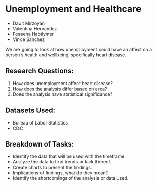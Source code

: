 # Unemployment and Healthcare

- Davit Mirzoyan
- Valentina Hernandez
- Fesseha Habtiymer
- Vince Sanchez

We are going to look at how unemployment could have an affect on a person’s health and wellbeing, specifically heart disease.

## Research Questions:
1. How does unemployment affect heart disease?
2. How does the analysis differ based on area?
3. Does the analysis have statistical significance?

## Datasets Used:
- Bureau of Labor Statistics
- CDC

## Breakdown of Tasks:
- Identify the data that will be used with the timeframe.
- Analyze the data to find trends or lack thereof.
- Create charts to present the findings.
- Implications of findings, what do they mean?
- Identify the shortcomings of the analysis or data used.
